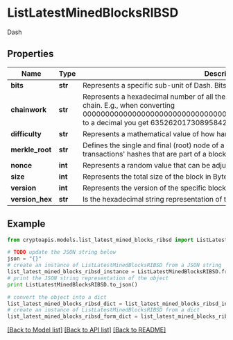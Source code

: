 # ListLatestMinedBlocksRIBSD

Dash

## Properties
Name | Type | Description | Notes
------------ | ------------- | ------------- | -------------
**bits** | **str** | Represents a specific sub-unit of Dash. Bits have two-decimal precision. | 
**chainwork** | **str** | Represents a hexadecimal number of all the hashes necessary to produce the current chain. E.g., when converting 0000000000000000000000000000000000000000000086859f7a841475b236fd to a decimal you get 635262017308958427068157 hashes, or 635262 exahashes. | 
**difficulty** | **str** | Represents a mathematical value of how hard it is to find a valid hash for this block. | 
**merkle_root** | **str** | Defines the single and final (root) node of a Merkle tree. It is the combined hash of all transactions&#39; hashes that are part of a blockchain block. | 
**nonce** | **int** | Represents a random value that can be adjusted to satisfy the proof of work | 
**size** | **int** | Represents the total size of the block in Bytes. | 
**version** | **int** | Represents the version of the specific block on the blockchain. | 
**version_hex** | **str** | Is the hexadecimal string representation of the block&#39;s version. | 

## Example

```python
from cryptoapis.models.list_latest_mined_blocks_ribsd import ListLatestMinedBlocksRIBSD

# TODO update the JSON string below
json = "{}"
# create an instance of ListLatestMinedBlocksRIBSD from a JSON string
list_latest_mined_blocks_ribsd_instance = ListLatestMinedBlocksRIBSD.from_json(json)
# print the JSON string representation of the object
print ListLatestMinedBlocksRIBSD.to_json()

# convert the object into a dict
list_latest_mined_blocks_ribsd_dict = list_latest_mined_blocks_ribsd_instance.to_dict()
# create an instance of ListLatestMinedBlocksRIBSD from a dict
list_latest_mined_blocks_ribsd_form_dict = list_latest_mined_blocks_ribsd.from_dict(list_latest_mined_blocks_ribsd_dict)
```
[[Back to Model list]](../README.md#documentation-for-models) [[Back to API list]](../README.md#documentation-for-api-endpoints) [[Back to README]](../README.md)


